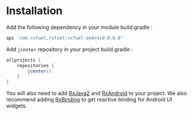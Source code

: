 # Installation

Add the following dependency in your module build.gradle :

```gradle
api 'com.rxfuel.rxfuel:rxfuel-android:0.0.8'
```

Add `jcenter` repository in your project build.gradle :

```gradle
allprojects {
    repositories {
        jcenter()
    }
}
```
You will also need to add [RxJava2](https://github.com/ReactiveX/RxJava) and [RxAndroid](https://github.com/ReactiveX/RxAndroid) to your project. We also recommend adding [RxBinding](https://github.com/JakeWharton/RxBinding) to get reactive binding for Android UI widgets.
